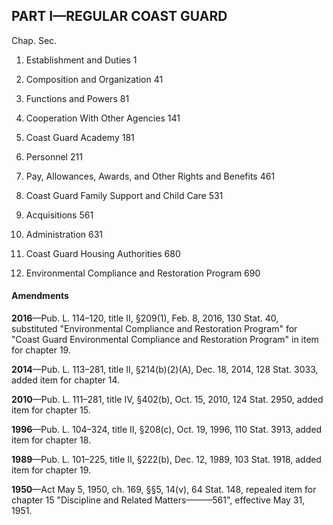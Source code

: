 PART I—REGULAR COAST GUARD
----------

Chap. Sec.

1. Establishment and Duties 1

3. Composition and Organization 41

5. Functions and Powers 81

7. Cooperation With Other Agencies 141

9. Coast Guard Academy 181

11. Personnel 211

13. Pay, Allowances, Awards, and Other Rights and Benefits 461

14. Coast Guard Family Support and Child Care 531

15. Acquisitions 561

17. Administration 631

18. Coast Guard Housing Authorities 680

19. Environmental Compliance and Restoration Program 690

#### Amendments ####

**2016**—Pub. L. 114–120, title II, §209(1), Feb. 8, 2016, 130 Stat. 40, substituted "Environmental Compliance and Restoration Program" for "Coast Guard Environmental Compliance and Restoration Program" in item for chapter 19.

**2014**—Pub. L. 113–281, title II, §214(b)(2)(A), Dec. 18, 2014, 128 Stat. 3033, added item for chapter 14.

**2010**—Pub. L. 111–281, title IV, §402(b), Oct. 15, 2010, 124 Stat. 2950, added item for chapter 15.

**1996**—Pub. L. 104–324, title II, §208(c), Oct. 19, 1996, 110 Stat. 3913, added item for chapter 18.

**1989**—Pub. L. 101–225, title II, §222(b), Dec. 12, 1989, 103 Stat. 1918, added item for chapter 19.

**1950**—Act May 5, 1950, ch. 169, §§5, 14(v), 64 Stat. 148, repealed item for chapter 15 "Discipline and Related Matters———561", effective May 31, 1951.